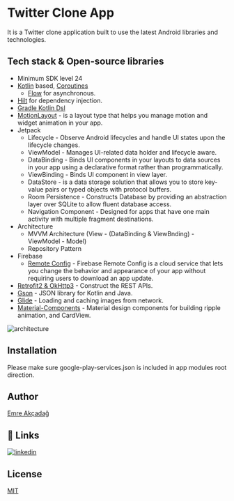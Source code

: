 # Twitter Clone App

It is a Twitter clone application built to use the latest Android libraries and technologies.

## Tech stack & Open-source libraries

- Minimum SDK level 24
- [Kotlin](https://kotlinlang.org/) based, [Coroutines](https://github.com/Kotlin/kotlinx.coroutines)
    + [Flow](https://kotlin.github.io/kotlinx.coroutines/kotlinx-coroutines-core/kotlinx.coroutines.flow/) for asynchronous.
- [Hilt](https://dagger.dev/hilt/) for dependency injection.
- [Gradle Kotlin Dsl](https://kotlinlang.org/docs/gradle.html)
- [MotionLayout](https://developer.android.com/training/constraint-layout/motionlayout) - is a layout type that helps you manage motion and widget animation in your app.
- Jetpack
    - Lifecycle - Observe Android lifecycles and handle UI states upon the lifecycle changes.
    - ViewModel - Manages UI-related data holder and lifecycle aware.
    - DataBinding - Binds UI components in your layouts to data sources in your app using a declarative format rather than programmatically.
    - ViewBinding - Binds UI component in view layer.
    - DataStore - is a data storage solution that allows you to store key-value pairs or typed objects with protocol buffers.
    - Room Persistence - Constructs Database by providing an abstraction layer over SQLite to allow fluent database access.
    - Navigation Component - Designed for apps that have one main activity with multiple fragment destinations.
- Architecture
    - MVVM Architecture (View - (DataBinding & ViewBnding) - ViewModel - Model)
    - Repository Pattern
- Firebase
    - [Remote Config](https://firebase.google.com/docs/remote-config) - Firebase Remote Config is a cloud service that lets you change the behavior and appearance of your app
      without requiring users to download an app update.
- [Retrofit2 & OkHttp3](https://github.com/square/retrofit) - Construct the REST APIs.
- [Gson](https://github.com/google/gson) - JSON library for Kotlin and Java.
- [Glide](https://github.com/bumptech/glide) - Loading and caching images from network.
- [Material-Components](https://github.com/material-components/material-components-android) - Material design components for building ripple animation, and CardView.

![architecture](https://user-images.githubusercontent.com/24237865/77502018-f7d36000-6e9c-11ea-92b0-1097240c8689.png)

## Installation

Please make sure google-play-services.json is included in app modules root direction.

## Author

[Emre Akçadağ](https://emreakcadag.com)

## 🔗 Links

[![linkedin](https://img.shields.io/badge/linkedin-0A66C2?style=for-the-badge&logo=linkedin&logoColor=white)](https://www.emreakcadag.com/linkedin/)

## License

[MIT](https://choosealicense.com/licenses/mit/)